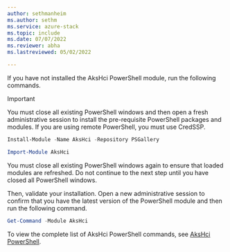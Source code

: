 ```yaml
---
author: sethmanheim
ms.author: sethm
ms.service: azure-stack
ms.topic: include
ms.date: 07/07/2022
ms.reviewer: abha
ms.lastreviewed: 05/02/2022

---
```


If you have not installed the AksHci PowerShell module, run the following commands.

> [!IMPORTANT]  
> You must close all existing PowerShell windows and then open a fresh administrative session to install the pre-requisite PowerShell packages and modules. If you are using remote PowerShell, you must use CredSSP.

```powershell
Install-Module -Name AksHci -Repository PSGallery
```

```powershell
Import-Module AksHci
```

You must close all existing PowerShell windows again to ensure that loaded modules are refreshed. Do not continue to the next step until you have closed all PowerShell windows. 

Then, validate your installation. Open a new administrative session to confirm that you have the latest version of the PowerShell module and then run the following command.

```powershell
Get-Command -Module AksHci
```

To view the complete list of AksHci PowerShell commands, see [AksHci PowerShell](../reference/ps/index.md).
